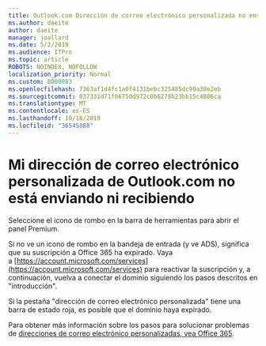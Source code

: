 ```yaml
---
title: Outlook.com Dirección de correo electrónico personalizada no envía ni recibe
ms.author: daeite
author: daeite
manager: joallard
ms.date: 5/2/2019
ms.audience: ITPro
ms.topic: article
ROBOTS: NOINDEX, NOFOLLOW
localization_priority: Normal
ms.custom: 8000083
ms.openlocfilehash: 7363af1d4fc1a0f4131bebc325485dc99a30e2eb
ms.sourcegitcommit: 037331d71f06750d972c0b6278b23bb15c4806ca
ms.translationtype: MT
ms.contentlocale: es-ES
ms.lasthandoff: 10/18/2019
ms.locfileid: "36545888"
---
```

# <a name="my-personalized-outlookcom-email-address-isnt-sending-or-receiving"></a>Mi dirección de correo electrónico personalizada de Outlook.com no está enviando ni recibiendo

Seleccione el icono de rombo en la barra de herramientas para abrir el panel Premium.

Si no ve un icono de rombo en la bandeja de entrada (y ve ADS), significa que su suscripción a Office 365 ha expirado. Vaya a [https://account.microsoft.com/services](https://account.microsoft.com/services) para reactivar la suscripción y, a continuación, vuelva a conectar el dominio siguiendo los pasos descritos en "introducción".

Si la pestaña "dirección de correo electrónico personalizada" tiene una barra de estado roja, es posible que el dominio haya expirado.

Para obtener más información sobre los pasos para solucionar problemas de [direcciones de correo electrónico personalizadas, vea Office 365](https://support.office.com/article/75416a58-b225-4c02-8c07-8979403b427b?wt.mc_id=Office_Outlook_com_Alchemy).